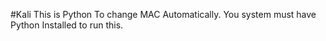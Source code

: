 #Kali
This is Python To change MAC Automatically.
You system must have Python Installed to run this.
